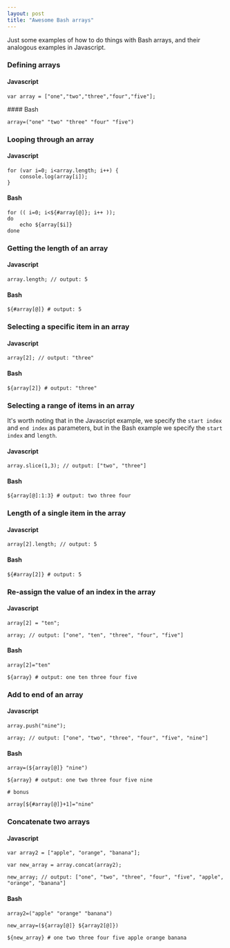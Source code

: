 ```yaml
---
layout: post
title: "Awesome Bash arrays"
---
```

Just some examples of how to do things with Bash arrays, and their analogous examples in Javascript.

<!-- more -->

### Defining arrays

#### Javascript

<pre><code data-language="javascript">var array = ["one","two","three","four","five"];</code>
</pre>

#### Bash

<pre><code data-language="shell">array=("one" "two" "three" "four" "five")</code>
</pre>

### Looping through an array

#### Javascript

<pre><code data-language="javascript">for (var i=0; i&lt;array.length; i++) {
    console.log(array[i]);
}</code>
</pre>

#### Bash

<pre><code data-language="shell">for (( i=0; i&lt;${#array[@]}; i++ ));
do
    echo ${array[$i]}
done</code>
</pre>


### Getting the length of an array

#### Javascript

<pre><code data-language="javascript">array.length; // output: 5</code>
</pre>

#### Bash

<pre><code data-language="shell">${#array[@]} # output: 5</code>
</pre>

### Selecting a specific item in an array

#### Javascript

<pre><code data-language="javascript">array[2]; // output: "three"</code>
</pre>

#### Bash

<pre><code data-language="shell">${array[2]} # output: "three"</code>
</pre>


### Selecting a range of items in an array

It's worth noting that in the Javascript example, we specify the `start index` and `end index` as parameters, but in the Bash example we specify the `start index` and `length`.

#### Javascript

<pre><code data-language="javascript">array.slice(1,3); // output: ["two", "three"]</code>
</pre>

#### Bash

<pre><code data-language="shell">${array[@]:1:3} # output: two three four</code>
</pre>

### Length of a single item in the array

#### Javascript

<pre><code data-language="javascript">array[2].length; // output: 5</code>
</pre>

#### Bash

<pre><code data-language="shell">${#array[2]} # output: 5</code>
</pre>

### Re-assign the value of an index in the array

#### Javascript

<pre><code data-language="javascript">array[2] = "ten";

array; // output: ["one", "ten", "three", "four", "five"]</code>
</pre>

#### Bash

<pre><code data-language="shell">array[2]="ten"

${array} # output: one ten three four five</code>
</pre>

### Add to end of an array

#### Javascript

<pre><code data-language="javascript">array.push("nine");

array; // output: ["one", "two", "three", "four", "five", "nine"]</code>
</pre>

#### Bash

<pre><code data-language="shell">array=(${array[@]} "nine")

${array} # output: one two three four five nine

# bonus

array[${#array[@]}+1]="nine"</code>
</pre>

### Concatenate two arrays

#### Javascript

<pre><code data-language="javascript">var array2 = ["apple", "orange", "banana"];

var new_array = array.concat(array2);

new_array; // output: ["one", "two", "three", "four", "five", "apple", "orange", "banana"]</code>
</pre>

#### Bash

<pre><code data-language="shell">array2=("apple" "orange" "banana")

new_array=(${array[@]} ${array2[@]})

${new_array} # one two three four five apple orange banana</code>
</pre>
